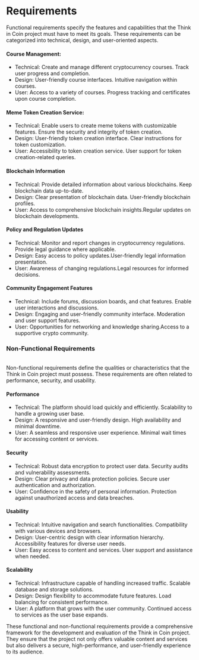 # Requirements

Functional requirements specify the features and capabilities that the Think in Coin project must have to meet its goals. These requirements can be categorized into technical, design, and user-oriented aspects.

#### Course Management:

* Technical: Create and manage different cryptocurrency courses. Track user progress and completion.
* Design: User-friendly course interfaces. Intuitive navigation within courses.
* User: Access to a variety of courses. Progress tracking and certificates upon course completion.

#### Meme Token Creation Service:

* Technical: Enable users to create meme tokens with customizable features. Ensure the security and integrity of token creation.
* Design: User-friendly token creation interface. Clear instructions for token customization.
* User: Accessibility to token creation service. User support for token creation-related queries.

#### Blockchain Information

* Technical: Provide detailed information about various blockchains. Keep blockchain data up-to-date.
* Design: Clear presentation of blockchain data. User-friendly blockchain profiles.
* User: Access to comprehensive blockchain insights.Regular updates on blockchain developments.

#### Policy and Regulation Updates

* Technical: Monitor and report changes in cryptocurrency regulations. Provide legal guidance where applicable.
* Design: Easy access to policy updates.User-friendly legal information presentation.
* User: Awareness of changing regulations.Legal resources for informed decisions.

#### Community Engagement Features

* Technical: Include forums, discussion boards, and chat features. Enable user interactions and discussions.
* Design: Engaging and user-friendly community interface. Moderation and user support features.
* User: Opportunities for networking and knowledge sharing.Access to a supportive crypto community.

### Non-Functional Requirements

\
Non-functional requirements define the qualities or characteristics that the Think in Coin project must possess. These requirements are often related to performance, security, and usability.

#### Performance

* Technical: The platform should load quickly and efficiently. Scalability to handle a growing user base.
* Design: A responsive and user-friendly design. High availability and minimal downtime.
* User: A seamless and responsive user experience. Minimal wait times for accessing content or services.

#### Security

* Technical: Robust data encryption to protect user data. Security audits and vulnerability assessments.
* Design: Clear privacy and data protection policies. Secure user authentication and authorization.
* User: Confidence in the safety of personal information. Protection against unauthorized access and data breaches.

#### Usability

* Technical: Intuitive navigation and search functionalities. Compatibility with various devices and browsers.
* Design: User-centric design with clear information hierarchy. Accessibility features for diverse user needs.
* User: Easy access to content and services. User support and assistance when needed.

#### Scalability

* Technical: Infrastructure capable of handling increased traffic. Scalable database and storage solutions.
* Design: Design flexibility to accommodate future features. Load balancing for consistent performance.
* User: A platform that grows with the user community. Continued access to services as the user base expands.

These functional and non-functional requirements provide a comprehensive framework for the development and evaluation of the Think in Coin project. They ensure that the project not only offers valuable content and services but also delivers a secure, high-performance, and user-friendly experience to its audience.
